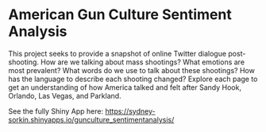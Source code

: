 # American Gun Culture Sentiment Analysis

This project seeks to provide a snapshot of online Twitter dialogue post-shooting. 
How are we talking about mass shootings? What emotions are most prevalent? 
What words do we use to talk about these shootings? How has the language 
to describe each shooting changed? Explore each page to get an understanding 
of how America talked and felt after Sandy Hook, Orlando, Las Vegas, and Parkland.

See the fully Shiny App here: https://sydney-sorkin.shinyapps.io/gunculture_sentimentanalysis/
